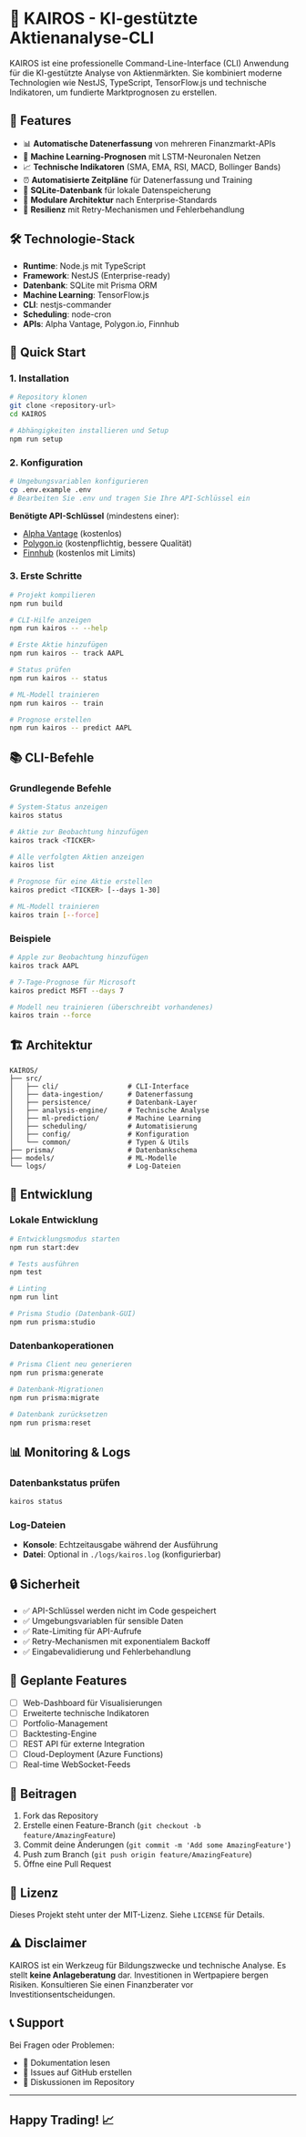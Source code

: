 # 🚀 KAIROS - KI-gestützte Aktienanalyse-CLI

KAIROS ist eine professionelle Command-Line-Interface (CLI) Anwendung für die KI-gestützte Analyse von Aktienmärkten. Sie kombiniert moderne Technologien wie NestJS, TypeScript, TensorFlow.js und technische Indikatoren, um fundierte Marktprognosen zu erstellen.

## 🌟 Features

- 📊 **Automatische Datenerfassung** von mehreren Finanzmarkt-APIs
- 🤖 **Machine Learning-Prognosen** mit LSTM-Neuronalen Netzen
- 📈 **Technische Indikatoren** (SMA, EMA, RSI, MACD, Bollinger Bands)
- ⏰ **Automatisierte Zeitpläne** für Datenerfassung und Training
- 💾 **SQLite-Datenbank** für lokale Datenspeicherung
- 🎯 **Modulare Architektur** nach Enterprise-Standards
- 🔄 **Resilienz** mit Retry-Mechanismen und Fehlerbehandlung

## 🛠️ Technologie-Stack

- **Runtime**: Node.js mit TypeScript
- **Framework**: NestJS (Enterprise-ready)
- **Datenbank**: SQLite mit Prisma ORM
- **Machine Learning**: TensorFlow.js
- **CLI**: nestjs-commander
- **Scheduling**: node-cron
- **APIs**: Alpha Vantage, Polygon.io, Finnhub

## 🚀 Quick Start

### 1. Installation

```bash
# Repository klonen
git clone <repository-url>
cd KAIROS

# Abhängigkeiten installieren und Setup
npm run setup
```

### 2. Konfiguration

```bash
# Umgebungsvariablen konfigurieren
cp .env.example .env
# Bearbeiten Sie .env und tragen Sie Ihre API-Schlüssel ein
```

**Benötigte API-Schlüssel** (mindestens einer):

- [Alpha Vantage](https://www.alphavantage.co/support/#api-key) (kostenlos)
- [Polygon.io](https://polygon.io/) (kostenpflichtig, bessere Qualität)
- [Finnhub](https://finnhub.io/) (kostenlos mit Limits)

### 3. Erste Schritte

```bash
# Projekt kompilieren
npm run build

# CLI-Hilfe anzeigen
npm run kairos -- --help

# Erste Aktie hinzufügen
npm run kairos -- track AAPL

# Status prüfen
npm run kairos -- status

# ML-Modell trainieren
npm run kairos -- train

# Prognose erstellen
npm run kairos -- predict AAPL
```

## 📚 CLI-Befehle

### Grundlegende Befehle

```bash
# System-Status anzeigen
kairos status

# Aktie zur Beobachtung hinzufügen
kairos track <TICKER>

# Alle verfolgten Aktien anzeigen
kairos list

# Prognose für eine Aktie erstellen
kairos predict <TICKER> [--days 1-30]

# ML-Modell trainieren
kairos train [--force]
```

### Beispiele

```bash
# Apple zur Beobachtung hinzufügen
kairos track AAPL

# 7-Tage-Prognose für Microsoft
kairos predict MSFT --days 7

# Modell neu trainieren (überschreibt vorhandenes)
kairos train --force
```

## 🏗️ Architektur

``` structure
KAIROS/
├── src/
│   ├── cli/                 # CLI-Interface
│   ├── data-ingestion/      # Datenerfassung
│   ├── persistence/         # Datenbank-Layer
│   ├── analysis-engine/     # Technische Analyse
│   ├── ml-prediction/       # Machine Learning
│   ├── scheduling/          # Automatisierung
│   ├── config/              # Konfiguration
│   └── common/              # Typen & Utils
├── prisma/                  # Datenbankschema
├── models/                  # ML-Modelle
└── logs/                    # Log-Dateien
```

## 🔧 Entwicklung

### Lokale Entwicklung

```bash
# Entwicklungsmodus starten
npm run start:dev

# Tests ausführen
npm test

# Linting
npm run lint

# Prisma Studio (Datenbank-GUI)
npm run prisma:studio
```

### Datenbankoperationen

```bash
# Prisma Client neu generieren
npm run prisma:generate

# Datenbank-Migrationen
npm run prisma:migrate

# Datenbank zurücksetzen
npm run prisma:reset
```

## 📊 Monitoring & Logs

### Datenbankstatus prüfen

```bash
kairos status
```

### Log-Dateien

- **Konsole**: Echtzeitausgabe während der Ausführung
- **Datei**: Optional in `./logs/kairos.log` (konfigurierbar)

## 🔒 Sicherheit

- ✅ API-Schlüssel werden nicht im Code gespeichert
- ✅ Umgebungsvariablen für sensible Daten
- ✅ Rate-Limiting für API-Aufrufe
- ✅ Retry-Mechanismen mit exponentialem Backoff
- ✅ Eingabevalidierung und Fehlerbehandlung

## 🎯 Geplante Features

- [ ] Web-Dashboard für Visualisierungen
- [ ] Erweiterte technische Indikatoren
- [ ] Portfolio-Management
- [ ] Backtesting-Engine
- [ ] REST API für externe Integration
- [ ] Cloud-Deployment (Azure Functions)
- [ ] Real-time WebSocket-Feeds

## 🤝 Beitragen

1. Fork das Repository
2. Erstelle einen Feature-Branch (`git checkout -b feature/AmazingFeature`)
3. Commit deine Änderungen (`git commit -m 'Add some AmazingFeature'`)
4. Push zum Branch (`git push origin feature/AmazingFeature`)
5. Öffne eine Pull Request

## 📄 Lizenz

Dieses Projekt steht unter der MIT-Lizenz. Siehe `LICENSE` für Details.

## ⚠️ Disclaimer

KAIROS ist ein Werkzeug für Bildungszwecke und technische Analyse. Es stellt **keine Anlageberatung** dar. Investitionen in Wertpapiere bergen Risiken. Konsultieren Sie einen Finanzberater vor Investitionsentscheidungen.

## 📞 Support

Bei Fragen oder Problemen:

- 📖 Dokumentation lesen
- 🐛 Issues auf GitHub erstellen
- 💬 Diskussionen im Repository

---

## **Happy Trading! 📈**
